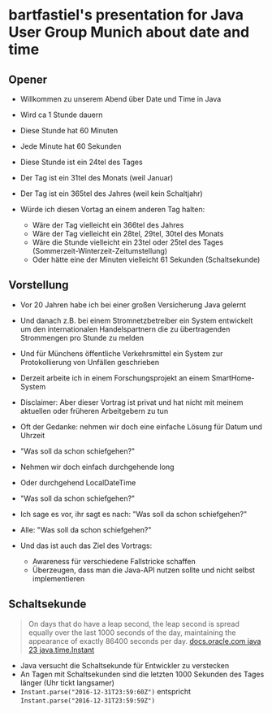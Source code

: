 # bartfastiel's presentation for Java User Group Munich about date and time

## Opener

* Willkommen zu unserem Abend über Date und Time in Java
* Wird ca 1 Stunde dauern
* Diese Stunde hat 60 Minuten
* Jede Minute hat 60 Sekunden
* Diese Stunde ist ein 24tel des Tages
* Der Tag ist ein 31tel des Monats (weil Januar)
* Der Tag ist ein 365tel des Jahres (weil kein Schaltjahr)

* Würde ich diesen Vortag an einem anderen Tag halten:
  * Wäre der Tag vielleicht ein 366tel des Jahres
  * Wäre der Tag vielleicht ein 28tel, 29tel, 30tel des Monats
  * Wäre die Stunde vielleicht ein 23tel oder 25tel des Tages (Sommerzeit-Winterzeit-Zeitumstellung)
  * Oder hätte eine der Minuten vielleicht 61 Sekunden (Schaltsekunde)

## Vorstellung

* Vor 20 Jahren habe ich bei einer großen Versicherung Java gelernt
* Und danach z.B. bei einem Stromnetzbetreiber ein System entwickelt um den internationalen Handelspartnern die zu übertragenden Strommengen pro Stunde zu melden
* Und für Münchens öffentliche Verkehrsmittel ein System zur Protokollierung von Unfällen geschrieben
* Derzeit arbeite ich in einem Forschungsprojekt an einem SmartHome-System
* Disclaimer: Aber dieser Vortrag ist privat und hat nicht mit meinem aktuellen oder früheren Arbeitgebern zu tun

* Oft der Gedanke: nehmen wir doch eine einfache Lösung für Datum und Uhrzeit
* "Was soll da schon schiefgehen?"

* Nehmen wir doch einfach durchgehende long
* Oder durchgehend LocalDateTime
* "Was soll da schon schiefgehen?"

* Ich sage es vor, ihr sagt es nach: "Was soll da schon schiefgehen?"
* Alle: "Was soll da schon schiefgehen?"

* Und das ist auch das Ziel des Vortrags:
  * Awareness für verschiedene Fallstricke schaffen
  * Überzeugen, dass man die Java-API nutzen sollte und nicht selbst implementieren

## Schaltsekunde

> On days that do have a leap second, the leap second is spread equally over the last 1000 seconds of the day, maintaining the appearance of exactly 86400 seconds per day.
> [docs.oracle.com java 23 java.time.Instant](https://docs.oracle.com/en/java/javase/23/docs/api/java.base/java/time/Instant.html#:~:text=On%20days%20that%20do%20have%20a%20leap%20second%2C%20the%20leap%20second%20is%20spread%20equally%20over%20the%20last%201000%20seconds%20of%20the%20day%2C%20maintaining%20the%20appearance%20of%20exactly%2086400%20seconds%20per%20day.)
* Java versucht die Schaltsekunde für Entwickler zu verstecken
* An Tagen mit Schaltsekunden sind die letzten 1000 Sekunden des Tages länger (Uhr tickt langsamer)
* `Instant.parse("2016-12-31T23:59:60Z")` entspricht `Instant.parse("2016-12-31T23:59:59Z")`
